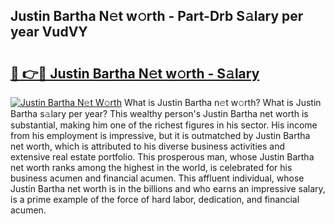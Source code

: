 ## Justin Bartha N𝚎t w𝚘rth - Part-Drb S𝚊lary per year VudVY

# <h2><a href="http://gc00rke.nevu.top/?p=Justin+Bartha">🔗 👉🔴 Justin Bartha N𝚎t w𝚘rth - S𝚊lary</a></h2>

[![Justin Bartha N𝚎t W𝚘rth](https://i.imgur.com/EBH3L9S.jpeg)](http://gc00rke.nevu.top/?p=Justin+Bartha)
What is Justin Bartha n𝚎t w𝚘rth? What is Justin Bartha s𝚊lary per year?
This wealthy person's Justin Bartha net worth is substantial, making him one of the richest figures in his sector. His income from his employment is impressive, but it is outmatched by Justin Bartha net worth, which is attributed to his diverse business activities and extensive real estate portfolio. This prosperous man, whose Justin Bartha net worth ranks among the highest in the world, is celebrated for his business acumen and financial acumen. This affluent individual, whose Justin Bartha net worth is in the billions and who earns an impressive salary, is a prime example of the force of hard labor, dedication, and financial acumen.
